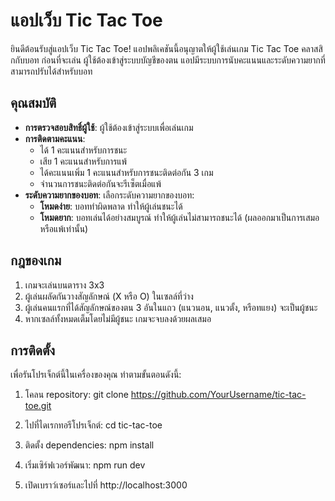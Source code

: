 # แอปเว็บ Tic Tac Toe

ยินดีต้อนรับสู่แอปเว็บ Tic Tac Toe! แอปพลิเคชันนี้อนุญาตให้ผู้ใช้เล่นเกม Tic Tac Toe คลาสสิกกับบอท ก่อนที่จะเล่น ผู้ใช้ต้องเข้าสู่ระบบบัญชีของตน แอปมีระบบการนับคะแนนและระดับความยากที่สามารถปรับได้สำหรับบอท

## คุณสมบัติ

- **การตรวจสอบสิทธิ์ผู้ใช้**: ผู้ใช้ต้องเข้าสู่ระบบเพื่อเล่นเกม
- **การติดตามคะแนน**: 
  - ได้ 1 คะแนนสำหรับการชนะ
  - เสีย 1 คะแนนสำหรับการแพ้
  - ได้คะแนนเพิ่ม 1 คะแนนสำหรับการชนะติดต่อกัน 3 เกม
  - จำนวนการชนะติดต่อกันจะรีเซ็ตเมื่อแพ้
- **ระดับความยากของบอท**: เลือกระดับความยากของบอท:
  - **โหมดง่าย**: บอททำผิดพลาด ทำให้ผู้เล่นชนะได้
  - **โหมดยาก**: บอทเล่นได้อย่างสมบูรณ์ ทำให้ผู้เล่นไม่สามารถชนะได้ (ผลออกมาเป็นการเสมอหรือแพ้เท่านั้น)

## กฎของเกม

1. เกมจะเล่นบนตาราง 3x3
2. ผู้เล่นผลัดกันวางสัญลักษณ์ (X หรือ O) ในเซลล์ที่ว่าง
3. ผู้เล่นคนแรกที่ได้สัญลักษณ์ของตน 3 อันในแถว (แนวนอน, แนวตั้ง, หรือทแยง) จะเป็นผู้ชนะ
4. หากเซลล์ทั้งหมดเต็มโดยไม่มีผู้ชนะ เกมจะจบลงด้วยผลเสมอ

## การติดตั้ง

เพื่อรันโปรเจ็กต์นี้ในเครื่องของคุณ ทำตามขั้นตอนดังนี้:

1. โคลน repository:
   git clone https://github.com/YourUsername/tic-tac-toe.git

2. ไปที่ไดเรกทอรีโปรเจ็กต์:
    cd tic-tac-toe

3. ติดตั้ง dependencies:
    npm install

4. เริ่มเซิร์ฟเวอร์พัฒนา:
    npm run dev
    
5. เปิดเบราว์เซอร์และไปที่ http://localhost:3000
